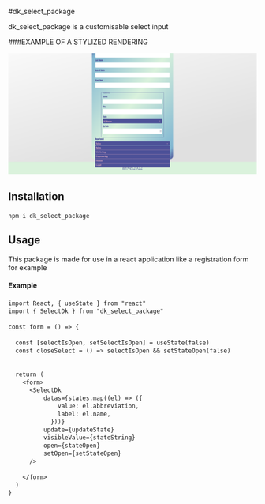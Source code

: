 #dk_select_package

dk_select_package is a customisable select input

###EXAMPLE OF A STYLIZED RENDERING

![Select](./src/assets/img/select.png "select")

## Installation

`npm i dk_select_package`

##

## Usage

This package is made for use in a react application like a registration form for example

#### Example



```
import React, { useState } from "react"
import { SelectDk } from "dk_select_package"

const form = () => {

  const [selectIsOpen, setSelectIsOpen] = useState(false)
  const closeSelect = () => selectIsOpen && setStateOpen(false)
   

  return (
    <form>
      <SelectDk
          datas={states.map((el) => ({
              value: el.abbreviation,
              label: el.name,
            }))}
          update={updateState}
          visibleValue={stateString}
          open={stateOpen}
          setOpen={setStateOpen}
      />
    
    </form>
  )
}



```
